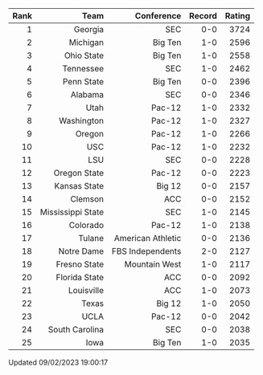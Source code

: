 | Rank  | Team                 | Conference           | Record   | Rating |
| ---:  | ---:                 | ---:                 | ---:     | ---:   |
| 1     | Georgia              | SEC                  | 0-0      | 3724   |
| 2     | Michigan             | Big Ten              | 1-0      | 2596   |
| 3     | Ohio State           | Big Ten              | 1-0      | 2558   |
| 4     | Tennessee            | SEC                  | 1-0      | 2462   |
| 5     | Penn State           | Big Ten              | 0-0      | 2396   |
| 6     | Alabama              | SEC                  | 0-0      | 2346   |
| 7     | Utah                 | Pac-12               | 1-0      | 2332   |
| 8     | Washington           | Pac-12               | 1-0      | 2327   |
| 9     | Oregon               | Pac-12               | 1-0      | 2266   |
| 10    | USC                  | Pac-12               | 1-0      | 2232   |
| 11    | LSU                  | SEC                  | 0-0      | 2228   |
| 12    | Oregon State         | Pac-12               | 0-0      | 2223   |
| 13    | Kansas State         | Big 12               | 0-0      | 2157   |
| 14    | Clemson              | ACC                  | 0-0      | 2152   |
| 15    | Mississippi State    | SEC                  | 1-0      | 2145   |
| 16    | Colorado             | Pac-12               | 1-0      | 2138   |
| 17    | Tulane               | American Athletic    | 0-0      | 2136   |
| 18    | Notre Dame           | FBS Independents     | 2-0      | 2127   |
| 19    | Fresno State         | Mountain West        | 1-0      | 2117   |
| 20    | Florida State        | ACC                  | 0-0      | 2092   |
| 21    | Louisville           | ACC                  | 1-0      | 2073   |
| 22    | Texas                | Big 12               | 1-0      | 2050   |
| 23    | UCLA                 | Pac-12               | 0-0      | 2042   |
| 24    | South Carolina       | SEC                  | 0-0      | 2038   |
| 25    | Iowa                 | Big Ten              | 1-0      | 2035   |

Updated 09/02/2023 19:00:17
